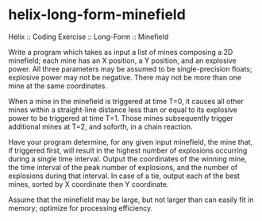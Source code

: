 # helix-long-form-minefield
Helix :: Coding Exercise :: Long-Form :: Minefield

Write a program which takes as input a list of mines composing a 2D minefield; each mine has an X position, a Y position, and an explosive power. All three parameters may be assumed to be single-precision floats; explosive power may not be negative. There may not be more than one mine at the same coordinates.

When a mine in the minefield is triggered at time T=0, it causes all other mines within a straight-line distance less than or equal to its explosive power to be triggered at time T=1. Those mines subsequently trigger additional mines at T=2, and soforth, in a chain reaction.

Have your program determine, for any given input minefield, the mine that, if triggered first, will result in the highest number of explosions occurring during a single time interval. Output the coordinates of the winning mine, the time interval of the peak number of explosions, and the number of explosions during that interval. In case of a tie, output each of the best mines, sorted by X coordinate then Y coordinate.

Assume that the minefield may be large, but not larger than can easily fit in memory; optimize for processing efficiency.
